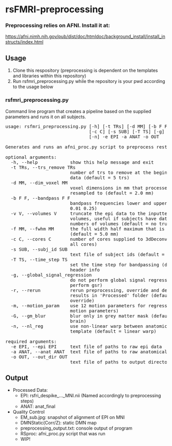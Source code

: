 # rsFMRI-preprocessing

### Preprocessing relies on AFNI. Install it at:
https://afni.nimh.nih.gov/pub/dist/doc/htmldoc/background_install/install_instructs/index.html


## Usage

1. Clone this respository (preprocessing is dependent on the templates and libraries within this repository)
2. Run rsfmri_preprocessing.py while the repository is your pwd according to the usage below

### rsfmri_preprocessing.py 
Command line program that creates a pipeline based on the supplied parameters and runs it on all subjects.

<pre>
usage: rsfmri_preprocessing.py [-h] [-t TRs] [-d MM] [-b F F] [-v V] [-f MM]
                               [-c C] [-s SUB] [-T TS] [-g] [-r] [-m] [-G]
                               [-n] -e EPI -a ANAT -o OUT

Generates and runs an afni_proc.py script to preprocess resting state fMRI data

optional arguments:
  -h, --help            show this help message and exit
  -t TRs, --trs_remove TRs
                        number of trs to remove at the beginning of the epi
                        data (default = 5 trs)
  -d MM, --dim_voxel MM
                        voxel dimensions in mm that processed epi will be
                        resampled to (default = 2.0 mm)
  -b F F, --bandpass F F
                        bandpass frequencies lower and upper limits (default =
                        0.01 0.25)
  -v V, --volumes V     truncate the epi data to the inputted number of
                        volumes, useful if subjects have data with different
                        numbers of volumes (default = no truncation)
  -f MM, --fwhm MM      the full width half maximum that is used when blurring
                        (default = 5.0 mm)
  -c C, --cores C       number of cores supplied to 3dDeconvolve (default =
                        all cores)
  -s SUB, --subj_id SUB
                        text file of subject ids (default = sub)
  -T TS, --time_step TS
                        set the time step for bandpassing (default = ts in
                        header info
  -g, --global_signal_regression
                        do not perform global signal regression (default =
                        perform gsr)
  -r, --rerun           rerun preprocessing, override and delete previous
                        results in 'Processed' folder (default = don't
                        override)
  -m, --motion_param    use 12 motion parameters for regression (default = 6
                        motion parameters)
  -G, --gm_blur         blur only in grey matter mask (default = blur in whole
                        brain)
  -n, --nl_reg          use non-linear warp between anatomical and MNI
                        template (default = linear warp)

required arguments:
  -e EPI, --epi EPI     text file of paths to raw epi data
  -a ANAT, --anat ANAT  text file of paths to raw anatomical data
  -o OUT, --out_dir OUT
                        text file of paths to output directory
</pre>

## Output
* Processed Data:
  * EPI: rsfri_despike_..._MNI.nii (Named accordingly to preprocessing steps)
  * ANAT: anat_final
* Quality Control
  * EM_sub.jpg: snapshot of alignment of EPI on MNI
  * DMNStatic(Corr/Z): static DMN map
  * preprocessing_output.txt: console output of program
  * RSproc: afni_proc.py script that was run
  * WIP!
